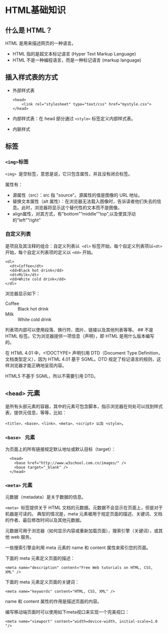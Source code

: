 # HTML基础知识

## 什么是 HTML？
HTML 是用来描述网页的一种语言。

- HTML 指的是超文本标记语言 (Hyper Text Markup Language)
- HTML 不是一种编程语言，而是一种标记语言 (markup language)

## 插入样式表的方式
- 外部样式表

      <head>
          <link rel="stylesheet" type="text/css" href="mystyle.css">
      </head>
- 内部样式表：在 head 部分通过 ```<style>``` 标签定义内部样式表。

- 内联样式

## 标签
### ```<img>```标签

```<img> ```是空标签，意思是说，它只包含属性，并且没有闭合标签。

属性有：

- 源属性（src）：src 指 "source"。源属性的值是图像的 URL 地址。
- 替换文本属性（alt 属性）：在浏览器无法载入图像时，告诉读者他们失去的信息。此时，浏览器将显示这个替代性的文本而不是图像。
- align属性，对其方式，有"bottom"”middle””top”,以及使其浮动的”left””right”

### 自定义列表
是项目及其注释的组合：自定义列表以``` <dl>``` 标签开始，每个自定义列表项以``` <dt> ```开始，每个自定义列表项的定义以 ```<dd>``` 开始。

    <dl>
      <dt>Coffee</dt>
      <dd>Black hot drink</dd>
      <dt>Milk</dt>
      <dd>White cold drink</dd>
    </dl>
浏览器显示如下：
 <dl>
      <dt>Coffee</dt>
      <dd>Black hot drink</dd>
      <dt>Milk</dt>
      <dd>White cold drink</dd>
    </dl>
列表项内部可以使用段落、换行符、图片、链接以及其他列表等等。
## <!DOCTYPE>
<!DOCTYPE> 不是 HTML 标签。它为浏览器提供一项信息（声明），即 HTML 是用什么版本编写的。

在 HTML 4.01 中，<!DOCTYPE> 声明引用 DTD（Document Type Definition，文档类型定义），因为 HTML 4.01 基于 SGML。DTD 规定了标记语言的规则，这样浏览器才能正确地呈现内容。

HTML5 不基于 SGML，所以不需要引用 DTD。

## ```<head>``` 元素

是所有头部元素的容器，其中的元素可包含脚本，指示浏览器在何处可以找到样式表，提供元信息，等等，比如：

```<title>、<base>、<link>、<meta>、<script> 以及 <style>```。


###  ```<base> ``` 元素

为页面上的所有链接规定默认地址或默认目标（target）：

      <head>
        <base href="http://www.w3school.com.cn/images/" />
        <base target="_blank" />
      </head>
      
###  ```<meta>``` 元素
元数据（metadata）是关于数据的信息。

```<meta> ```标签提供关于 HTML 文档的元数据。元数据不会显示在页面上，但是对于机器是可读的。
典型的情况是，meta 元素被用于规定页面的描述、关键词、文档的作者、最后修改时间以及其他元数据。

元数据可用于浏览器（如何显示内容或重新加载页面），搜索引擎（关键词），或其他 web 服务。

一些搜索引擎会利用 meta 元素的 name 和 content 属性来索引您的页面。

下面的 meta 元素定义页面的描述：

```<meta name="description" content="Free Web tutorials on HTML, CSS, XML" />```

下面的 meta 元素定义页面的关键词：

```<meta name="keywords" content="HTML, CSS, XML" />```

name 和 content 属性的作用是描述页面的内容。

编写移动端页面时可以使用如下meta视口来实现一个完美视口：

```<meta name="viewport" content="width=device-width, initial-scale=1.0 "/>```





